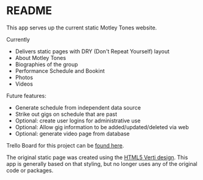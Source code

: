 # README

This app serves up the current static Motley Tones website.

Currently

* Delivers static pages with DRY (Don't Repeat Yourself) layout
 * About Motley Tones
 * Biographies of the group
 * Performance Schedule and Bookint
 * Photos
 * Videos

Future features:

* Generate schedule from independent data source
* Strike out gigs on schedule that are past
* Optional: create user logins for administrative use
* Optional: Allow gig information to be added/updated/deleted via web
* Optional: generate video page from database

Trello Board for this project can be [found here](https://trello.com/b/VwHfdHD4/motley-tones-web-app).

The original static page was created using the [HTML5 Verti design](http://html5up.net/verti).  This app is generally based on that styling, but no longer uses any of the original code or packages.
